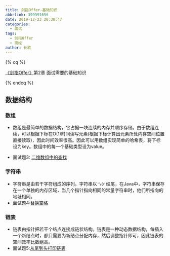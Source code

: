```yaml
---
title: 剑指Offer-基础知识
abbrlink: 399991656
date: 2019-12-23 20:38:47
categories:
  - 面试
tags:
  - 剑指Offer
  - 面经
author: 长歌
---
```




{% cq %}

[《剑指Offer》](https://book.douban.com/subject/6966465/)第2章 面试需要的基础知识

{% endcq %}

<!-- More -->

## 数据结构

### 数组
- 数组是最简单的数据结构，它占据一块连续的内存并顺序存储。由于数组连续，可以根据下标在O(1)时间读写元素(根据下标计算出元素所处内存空间位置直接读取)，因此时间效率很高。因此可以用数组实现简单的哈希表，将下标设为key。数组中的每一个基础类型设为value。

- 面试题3: [二维数组中的查找](../detail/1384360267.html)

### 字符串

- 字符串是由若干字符组成的序列。字符串以`'\0'`结尾，在Java中，字符串保存在一个单独的内存区域，当几个指针指向相同的常量字符串时，他们所指向的地址相同。
- 面试题4:[替换空格](../detail/3123224617.html)

### 链表

- 链表由指针把若干个结点连接成链状结构。链表是一种动态数据结构，每插入一个新结点时，都只需要为新结点分配内存，然后调整指针即可，因此链表的空间效率比数组高。
- 面试题5:[从尾到头打印链表](../detail/1532733633.html)

